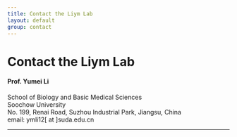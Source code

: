 ```yaml
---
title: Contact the Liym Lab
layout: default
group: contact
---
```


# Contact the Liym Lab


<div class="row">

<div class="col-md-4">

  <h4>Prof. Yumei Li </h4>
  School of Biology and Basic Medical Sciences <br>
  Soochow University <br>
  No. 199, Renai Road, Suzhou Industrial Park, Jiangsu, China <br>
  email: ymli12[ at ]suda.edu.cn <br>
  
</div>

</div>

* * *
